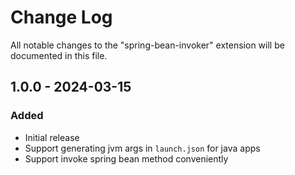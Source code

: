 # Change Log

All notable changes to the "spring-bean-invoker" extension will be documented in this file.

## 1.0.0 - 2024-03-15

### Added

- Initial release
- Support generating jvm args in `launch.json` for java apps
- Support invoke spring bean method conveniently